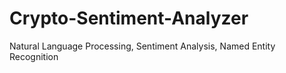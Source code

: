 # Crypto-Sentiment-Analyzer
Natural Language Processing, Sentiment Analysis, Named Entity Recognition
